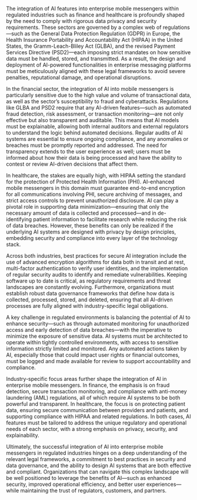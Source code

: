 The integration of AI features into enterprise mobile messengers within regulated industries such as finance and healthcare is profoundly shaped by the need to comply with rigorous data privacy and security requirements. These sectors are governed by a complex web of regulations—such as the General Data Protection Regulation (GDPR) in Europe, the Health Insurance Portability and Accountability Act (HIPAA) in the United States, the Gramm-Leach-Bliley Act (GLBA), and the revised Payment Services Directive (PSD2)—each imposing strict mandates on how sensitive data must be handled, stored, and transmitted. As a result, the design and deployment of AI-powered functionalities in enterprise messaging platforms must be meticulously aligned with these legal frameworks to avoid severe penalties, reputational damage, and operational disruptions.

In the financial sector, the integration of AI into mobile messengers is particularly sensitive due to the high value and volume of transactional data, as well as the sector’s susceptibility to fraud and cyberattacks. Regulations like GLBA and PSD2 require that any AI-driven features—such as automated fraud detection, risk assessment, or transaction monitoring—are not only effective but also transparent and auditable. This means that AI models must be explainable, allowing both internal auditors and external regulators to understand the logic behind automated decisions. Regular audits of AI systems are essential to ensure ongoing compliance, and any anomalies or breaches must be promptly reported and addressed. The need for transparency extends to the user experience as well; users must be informed about how their data is being processed and have the ability to contest or review AI-driven decisions that affect them.

In healthcare, the stakes are equally high, with HIPAA setting the standard for the protection of Protected Health Information (PHI). AI-enhanced mobile messengers in this domain must guarantee end-to-end encryption for all communications involving PHI, secure archiving of messages, and strict access controls to prevent unauthorized disclosure. AI can play a pivotal role in supporting data minimization—ensuring that only the necessary amount of data is collected and processed—and in de-identifying patient information to facilitate research while reducing the risk of data breaches. However, these benefits can only be realized if the underlying AI systems are designed with privacy by design principles, embedding security and compliance into every layer of the technology stack.

Across both industries, best practices for secure AI integration include the use of advanced encryption algorithms for data both in transit and at rest, multi-factor authentication to verify user identities, and the implementation of regular security audits to identify and remediate vulnerabilities. Keeping software up to date is critical, as regulatory requirements and threat landscapes are constantly evolving. Furthermore, organizations must establish robust data governance frameworks that define how data is collected, processed, stored, and deleted, ensuring that all AI-driven processes are fully aligned with industry-specific legal obligations.

A key challenge in regulated environments is balancing the potential of AI to enhance security—such as through automated monitoring for unauthorized access and early detection of data breaches—with the imperative to minimize the exposure of sensitive data. AI systems must be architected to operate within tightly controlled environments, with access to sensitive information strictly limited and monitored. Any automated actions taken by AI, especially those that could impact user rights or financial outcomes, must be logged and made available for review to support accountability and compliance.

Industry-specific focus areas further shape the integration of AI in enterprise mobile messengers. In finance, the emphasis is on fraud detection, secure transaction monitoring, and compliance with anti-money laundering (AML) regulations, all of which require AI systems to be both powerful and transparent. In healthcare, the focus is on protecting patient data, ensuring secure communication between providers and patients, and supporting compliance with HIPAA and related regulations. In both cases, AI features must be tailored to address the unique regulatory and operational needs of each sector, with a strong emphasis on privacy, security, and explainability.

Ultimately, the successful integration of AI into enterprise mobile messengers in regulated industries hinges on a deep understanding of the relevant legal frameworks, a commitment to best practices in security and data governance, and the ability to design AI systems that are both effective and compliant. Organizations that can navigate this complex landscape will be well positioned to leverage the benefits of AI—such as enhanced security, improved operational efficiency, and better user experiences—while maintaining the trust of regulators, customers, and partners.